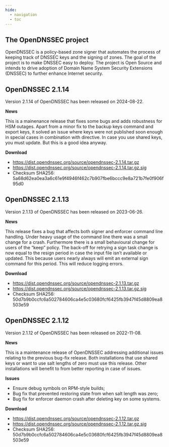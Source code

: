 ```yaml
---
hide:
  - navigation
  - toc
---
```


## The OpenDNSSEC project

OpenDNSSEC is a policy-based zone signer that automates the process of keeping track of DNSSEC keys and the signing of zones. The goal of the project is to make DNSSEC easy to deploy. The project is Open Source and intends to drive adoption of Domain Name System Security Extensions (DNSSEC) to further enhance Internet security.

## OpenDNSSEC 2.1.14

Version 2.1.14 of OpenDNSSEC has been released on 2024-08-22.

**News**

This is a mainenance release that fixes some bugs and adds robustness for HSM outages.  Apart from a minor fix to the backup keys command and export keys, it solved an issue where keys were not published soon enough in special cases in combination with <SharedKeys> directive.  In case you use shared keys, you must update.  But this is a good idea anyway.

**Download**

- https://dist.opendnssec.org/source/opendnssec-2.1.14.tar.gz
- https://dist.opendnssec.org/source/opendnssec-2.1.14.tar.gz.sig
- Checksum SHA256: 5a68d62ea0ea3a6c61e9f4946f462c7b907fbe6bccc9e8a721b7fe0f906f95d0

## OpenDNSSEC 2.1.13

Version 2.1.13 of OpenDNSSEC has been released on 2023-06-26.

**News**

This release fixes a bug that affects both signer and enforcer command
line handling. Under heavy usage of the command line there was a small
change for a crash.
Furthermore there is a small behavioural change for users of the “keep”
policy. The back-off for retrying a sign task change is now equal to
the resign period in case the input file isn’t available or updated.
This because users nearly always will emit an external sign command for
this period. This will reduce logging errors.

**Download**

- https://dist.opendnssec.org/source/opendnssec-2.1.13.tar.gz
- https://dist.opendnssec.org/source/opendnssec-2.1.13.tar.gz.sig
- Checksum SHA256: 50d7b9b0ccfc6a502784606ca4e5c03680fcf6425fb3947f45d8809ea8503e59

## OpenDNSSEC 2.1.12

Version 2.1.12 of OpenDNSSEC has been released on 2022-11-08.

**News**

This is a maintenance release of OpenDNSSEC addressing additional issues relating to the previous bug-fix release. Both installations that use shared keys or want to use salt lengths of zero must use this release. Other installations will benefit to from better reporting in case of issues.

**Issues**

- Ensure debug symbols on RPM-style builds;
- Bug fix that prevented restoring state from when salt length was zero;
- Bug fix for enforcer daemon crash after deleting key on some systems.

**Download**

- https://dist.opendnssec.org/source/opendnssec-2.1.12.tar.gz
- https://dist.opendnssec.org/source/opendnssec-2.1.12.tar.gz.sig
- Checksum SHA256: 50d7b9b0ccfc6a502784606ca4e5c03680fcf6425fb3947f45d8809ea8503e59
